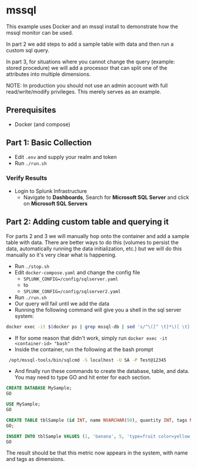 # mssql

This example uses Docker and an mssql install to demonstrate how the mssql monitor can be used.

In part 2 we add steps to add a sample table with data and then run a custom sql query.

In part 3, for situations where you cannot change the query (example: stored procedure) we will add a processor that can split one of the attributes into multiple dimensions.

NOTE: In production you should not use an admin account with full read/write/modify privileges. This merely serves as an example.

## Prerequisites
* Docker (and compose)

## Part 1: Basic Collection

* Edit `.env` and supply your realm and token
* Run `./run.sh`

### Verify Results
* Login to Splunk Infrastructure
  * Navigate to **Dashboards**, Search for **Microsoft SQL Server** and click on **Microsoft SQL Servers**

## Part 2: Adding custom table and querying it

For parts 2 and 3 we will manually hop onto the container and add a sample table with data. There are better ways to do this (volumes to persist the data, automatically running the data initialization, etc.) but we will do this manually so it's very clear what is happening.

* Run `./stop.sh`
* Edit `docker-compose.yaml` and change the config file
  * `SPLUNK_CONFIG=/config/sqlserver.yaml`
  * to
  * `SPLUNK_CONFIG=/config/sqlserver2.yaml`
* Run `./run.sh`
* Our query will fail until we add the data
* Running the following command will give you a shell in the sql server system:
```bash
docker exec -it $(docker ps | grep mssql-db | sed 's/^\([^ \t]*\)[ \t].*/\1/') "bash"
```
  * If for some reason that didn't work, simply run `docker exec -it <container-id> "bash"`
* Inside the container, run the following at the bash prompt
```bash
 /opt/mssql-tools/bin/sqlcmd -S localhost -U SA -P Test@12345
```
* And finally run these commands to create the database, table, and data. You may need to type GO and hit enter for each section.
```sql
CREATE DATABASE MySample;
GO

USE MySample;
GO

CREATE TABLE tblSample (id INT, name NVARCHAR(50), quantity INT, tags NVARCHAR(100));
GO;

INSERT INTO tblSample VALUES (1, 'banana', 5, 'type=fruit color=yellow');INSERT INTO tblSample VALUES (2, 'apple', 10, 'type=fruit color=red');INSERT INTO tblSample VALUES (3, 'car', 10, 'type=vehicle color=black');INSERT INTO tblSample VALUES (4, 'bus', 1, 'type=vehicle color=yellow');
GO
```

The result should be that this metric now appears in the system, with name and tags as dimensions.